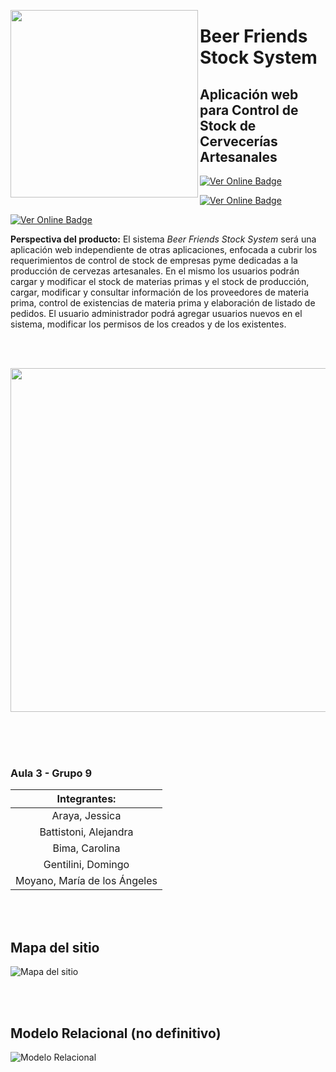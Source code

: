 

<a href="url"><img src="https://github.com/PPROF1-2021/g9-a3g9stock/blob/main/assets/logo.png" align="left" height="300"></a>


# Beer Friends Stock System
## Aplicación web para Control de Stock de Cervecerías Artesanales

   [![Ver Online Badge](https://img.shields.io/badge/-Ver%20en%20Hosting%20con%20soporte%20para%20PHP-green?style=flatsquare&link=https://friendsdelcms.000webhostapp.com/)](https://friendsdelcms.000webhostapp.com/)
 
 [![Ver Online Badge](https://img.shields.io/badge/-Ver%20sitio%20en%20GitHub%20Pages-orange?style=flatsquare&link=https://pprof1-2021.github.io/g9-a3g9stock/index.html)](https://pprof1-2021.github.io/g9-a3g9stock/index.html) 
 
 [![Ver Online Badge](https://img.shields.io/badge/-Ver%20sitio%20en%20GitHub%20Pages-yellow?style=flatsquare&link=https://pprof1-2021.github.io/g9-a3g9stock/index.html)](https://github.com/PPROF1-2021/g9-a3g9stock/wiki) 
 
 
**Perspectiva del producto:**
El sistema *Beer Friends Stock System* será una aplicación web independiente de otras aplicaciones, enfocada a cubrir los requerimientos de control de 
stock de empresas pyme dedicadas a la producción de cervezas artesanales. En el mismo los usuarios podrán cargar y modificar el stock de materias primas 
y el stock de producción, cargar, modificar y consultar información de los proveedores de materia prima, control de existencias de materia prima 
y elaboración de listado de pedidos. 
El usuario administrador podrá agregar usuarios nuevos en el sistema, modificar los permisos de los creados y de los existentes.

<br>
<br>

<a href="url"><img src="https://github.com/PPROF1-2021/g9-a3g9stock/blob/main/Documentaci%C3%B3n/Untitled-2.gif"  height="550"></a>


<br>
<br>
<br>

### Aula 3 -  Grupo 9



| Integrantes: |
|:-------------------------:|
| Araya, Jessica|
| Battistoni, Alejandra  |
| Bima, Carolina |
| Gentilini, Domingo  |
| Moyano, María de los Ángeles |

<br><br>


## Mapa del sitio

![Mapa del sitio](https://github.com/PPROF1-2021/g9-a3g9stock/blob/main/Documentaci%C3%B3n/Mapa%20del%20sitio.jpg)

<br><br>


## Modelo Relacional (no definitivo)

![Modelo Relacional](https://github.com/PPROF1-2021/g9-a3g9stock/blob/main/Documentaci%C3%B3n/BDD/BBDD%20nueva.png)


